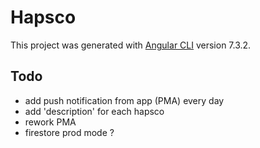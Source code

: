 # Hapsco

This project was generated with [Angular CLI](https://github.com/angular/angular-cli) version 7.3.2.

## Todo

- add push notification from app (PMA) every day
- add 'description' for each hapsco
- rework PMA
- firestore prod mode ?
